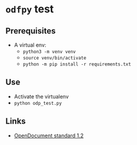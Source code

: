 # `odfpy` test

## Prerequisites

* A virtual env:
    * `python3 -m venv venv`
	* `source venv/bin/activate`
	* `python -m pip install -r requirements.txt`

## Use

* Activate the virtualenv
* `python odp_test.py`

## Links

* [OpenDocument standard 1.2](http://docs.oasis-open.org/office/v1.2/os/OpenDocument-v1.2-os.pdf)
